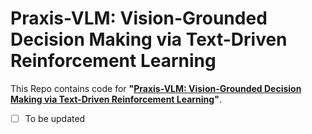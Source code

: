 # Praxis-VLM: Vision-Grounded Decision Making via Text-Driven Reinforcement Learning

This Repo contains code for **"[Praxis-VLM: Vision-Grounded Decision Making via Text-Driven Reinforcement Learning](https://arxiv.org/pdf/2503.16965v2)"**.   

- [ ] To be updated
